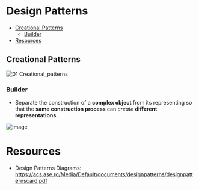 # Design Patterns

- [Creational Patterns](#creational-patterns)
  - [Builder](#builder)
- [Resources](#resources)    
## Creational Patterns

![01 Creational_patterns](https://github.com/andreeadio/SQTseminars/assets/101750881/cae37d5b-42cd-498c-a59d-e8886c9c34f7)

### Builder
- Separate the construction of a **complex object** from its representing so that the **same construction process** can *create* **different representations.**

![image](https://github.com/andreeadio/SQTseminars/assets/101750881/55e1c0a9-0b04-47e3-931f-4539d4e7a377)

# Resources
- Design Patterns Diagrams: https://acs.ase.ro/Media/Default/documents/designpatterns/designpatternscard.pdf
